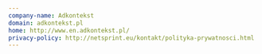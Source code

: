 ```yaml
---
company-name: Adkontekst
domain: adkontekst.pl
home: http://www.en.adkontekst.pl/
privacy-policy: http://netsprint.eu/kontakt/polityka-prywatnosci.html
---
```




